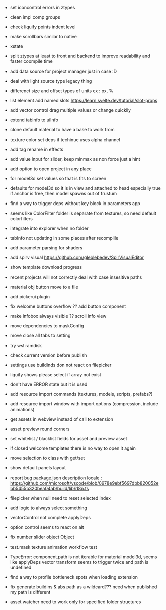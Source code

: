 -   set iconcontrol errors in ztypes

-   clean impl comp groups
-   check liquify points indent level
-   make scrollbars similar to native
-   xstate
-   split ztypes at least to front and backend to improve readability and faster coompile time
-   add data source for project manager just in case :D
-   deal with light source type legacy thing
-   differenct size and offset types of units ex : px, %

-   list element add named slots https://learn.svelte.dev/tutorial/slot-props
-   add vector control drag multiple values or change quicklly
-   extend tabinfo to uiInfo
-   clone default material to have a base to work from
-   texture color set deps if techinue uses alpha channel
-   add tag rename in effects
-   add value input for slider, keep minmax as non force just a hint
-   add option to open project in any place
-   for model3d set values so that is fits to screen
-   defaults for model3d so it is in view and attached to head
    especially true if anchor is free, then model spawns out of frustum
-   find a way to trigger deps without key block in parameters app
-   seems like ColorFilter folder is separate from textures, so need default colorfilters
-   integrate into explorer when no folder
-   tabInfo not updating in some places after recomplile
-   add parameter parsing for shaders
-   add spirv visual https://github.com/gleblebedev/SpirVisualEditor
-   show template download progress
-   recent projects will not correctly deal with case insesitive paths
-   material obj button move to a file
-   add pickerui plugin
-   fix welcome buttons overflow ?? add button component
-   make infobox always visible ?? scroll info view
-   move dependencies to maskConfig
-   move close all tabs to setting
-   try wsl ramdisk
-   check current version before publish
-   settings use buildinds don not react on filepicker
-   liquify shows please select if array not exist
-   don't have ERROR state but it is used
-   add resource import commands (textures, models, scripts, prefabs?)
-   add resource import window with import options (compression, include animations)
-   get assets in webview instead of call to extension
-   asset preview round corners
-   set whitelist / blacklist fields for asset and preview asset
-   if closed welcome templates there is no way to open it again
-   move selection to class with get/set
-   show default panels layout
-   report bug package.json description locale : https://github.com/microsoft/vscode/blob/0978e9ebf5697dbb820052ebb5455b320bea04ab/build/lib/i18n.ts

-   filepicker when null need to reset selected index
-   add logic to always select something
-   vectorControl not complete applyDeps
-   option control seems to react on alt
-   fix number slider object Object
-   test.mask texture animation workflow test
-   TypeError: component.path is not iterable for material model3d, seems like applyDeps
    vector transform seems to trigger twice and path is undefined
-   find a way to profile bottleneck spots when loading extension

-   fix generate buildins & abs path as a wildcard??? need when published my path is different
-   asset watcher need to work only for specified folder structures
